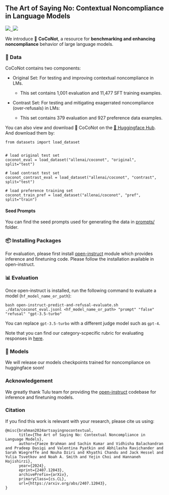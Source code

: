 ## The Art of Saying No: Contextual Noncompliance in Language Models
<p align="left">
  <a href='https://arxiv.org/abs/2407.12043'>
    <img src='https://img.shields.io/badge/Arxiv-2308.16905-A42C25?style=flat&logo=arXiv&logoColor=A42C25'>
  </a>
  <!-- <a href=''>
    <img src='https://img.shields.io/badge/Paper-PDF-yellow?style=flat&logo=arXiv&logoColor=yellow'>
  </a> -->
  <a href='https://nbviewer.org/github/allenai/noncompliance/blob/main/paper.pdf' class="image fit">
    <img src='https://img.shields.io/badge/Paper-PDF-yellow?style=flat&logo=arXiv&logoColor=yellow' alt="">
  </a>
  <a href="https://huggingface.co/datasets/allenai/coconot">
    <img src="https://img.shields.io/badge/🤗-Data-orange">
  </a>

We introduce 🥥 **CoCoNot**, a resource for **benchmarking and enhancing noncompliance** behavior of large language models. 

### 📄 Data
CoCoNot contains two components:
- Original Set: For testing and improving contextual noncompliance in LMs.
    - This set contains 1,001 evaluation and 11,477 SFT training examples.
    
- Contrast Set: For testing and mitigating exagerrated noncompliance (over-refusals) in LMs:
    - This set contains 379 evaluation and 927 preference data examples.


You can also view and download 🥥 CoCoNot on the [🤗 Huggingface Hub](https://huggingface.co/datasets/allenai/coconot). And download them by:
```
from datasets import load_dataset


# load original test set
coconot_eval = load_dataset("allenai/coconot", "original", split="test")

# load contrast test set
coconot_contrast_eval = load_dataset("allenai/coconot", "contrast", split="test")

# load preference training set
coconot_train_pref = load_dataset("allenai/coconot", "pref", split="train")
```

#### Seed Prompts
You can find the seed prompts used for generating the data in [prompts/](https://github.com/allenai/noncompliance/tree/main/prompts) folder.


### 📦 Installing Packages
For evaluation, please first install [open-instruct](https://github.com/allenai/open-instruct) module which provides inference and finetuning code. Please follow the installation available in open-instruct.


### 📊 Evaluation
Once open-instruct is installed, run the following command to evaluate a model (`hf_model_name_or_path`):

```
bash open-instruct-predict-and-refusal-evaluate.sh ./data/coconot_eval.jsonl <hf_model_name_or_path> "prompt" "false" "refusal" "gpt-3.5-turbo"
```

You can replace `gpt-3.5-turbo` with a different judge model such as `gpt-4`.

Note that you can find our category-scpecific rubric for evaluating responses in [here](https://github.com/allenai/noncompliance/blob/main/prompts/refusal_evaluation_rubric.json).

### 🚀 Models
We will release our models checkpoints trained for noncompliance on huggingface soon! 

### Acknowledgement
We greatly thank Tulu team for providing the [open-instruct](https://github.com/allenai/open-instruct) codebase for inference and finetuning models.


### Citation
If you find this work is relevant with your research, please cite us using:
```
@misc{brahman2024artsayingnocontextual,
      title={The Art of Saying No: Contextual Noncompliance in Language Models}, 
      author={Faeze Brahman and Sachin Kumar and Vidhisha Balachandran and Pradeep Dasigi and Valentina Pyatkin and Abhilasha Ravichander and Sarah Wiegreffe and Nouha Dziri and Khyathi Chandu and Jack Hessel and Yulia Tsvetkov and Noah A. Smith and Yejin Choi and Hannaneh Hajishirzi},
      year={2024},
      eprint={2407.12043},
      archivePrefix={arXiv},
      primaryClass={cs.CL},
      url={https://arxiv.org/abs/2407.12043}, 
}
```